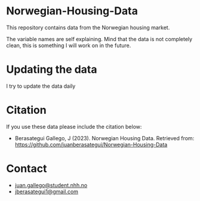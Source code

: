# Norwegian-Housing-Data
This repository contains data from the Norwegian housing market.

The variable names are self explaining. Mind that the data is not completely clean, this is something I will work on in the future.

# Updating the data
I try to update the data daily 

# Citation
If you use these data please include the citation below:
- Berasategui Gallego, J (2023). Norwegian Housing Data. Retrieved from: https://github.com/juanberasategui/Norwegian-Housing-Data

# Contact
- juan.gallego@student.nhh.no
- jberasategui1@gmail.com
